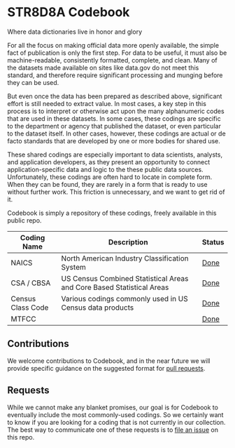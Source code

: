 # STR8D8A Codebook
Where data dictionaries live in honor and glory

For all the focus on making official data more openly available, the simple fact of publication is only the first step. For data to be useful, it must also be machine-readable, consistently formatted, complete, and clean. Many of the datasets made available on sites like data.gov do not meet this standard, and therefore require significant processing and munging before they can be used.

But even once the data has been prepared as described above, significant effort is still needed to extract value. In most cases, a key step in this process is to interpret or otherwise act upon the many alphanumeric codes that are used in these datasets. In some cases, these codings are specific to the department or agency that published the dataset, or even particular to the dataset itself. In other cases, however, these codings are actual or de facto standards that are developed by one or more bodies for shared use.

These shared codings are especially important to data scientists, analysts, and application developers, as they present an opportunity to connect application-specific data and logic to the these public data sources. Unfortunately, these codings are often hard to locate in complete form. When they can be found, they are rarely in a form that is ready to use without further work. This friction is unnecessary, and we want to get rid of it.

Codebook is simply a repository of these codings, freely available in this public repo.

| Coding Name | Description | Status |
| ----------- | ----------- | ------ |
| NAICS | North American Industry Classification System | [Done]() |
| CSA / CBSA | US Census Combined Statistical Areas and Core Based Statistical Areas | [Done]() |
| Census Class Code | Various codings commonly used in US Census data products | [Done]() |
| MTFCC | | [Done]() |

## Contributions
We welcome contributions to Codebook, and in the near future we will provide specific guidance on the suggested format for [pull requests](https://github.com/str8d8a/codebook/pulls).

## Requests
While we cannot make any blanket promises, our goal is for Codebook to eventually include the most commonly-used codings. So we certainly want to know if you are looking for a coding that is not currently in our collection. The best way to communicate one of these requests is to [file an issue](https://github.com/str8d8a/codebook/issues) on this repo.
